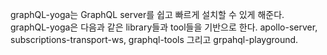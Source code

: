 graphQL-yoga는 GraphQL server를 쉽고 빠르게 설치할 수 있게 해준다.
graphQL-yoga은 다음과 같은 library들과 tool들을 기반으로 한다.
apollo-server, subscriptions-transport-ws, graphql-tools 그리고 grpahql-playground.
